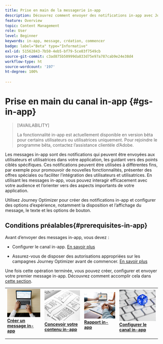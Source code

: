 ```yaml
---
title: Prise en main de la messagerie in-app
description: Découvrez comment envoyer des notifications in-app avec Journey Optimizer
feature: Overview
topic: Content Management
role: User
level: Beginner
keywords: in-app, message, création, commencer
badge: label="Beta" type="Informative"
exl-id: 51562843-7b50-4eb5-bf79-5ce03f7549cb
source-git-commit: c3ad875b50999da833d75e97a787cab9e24e38d4
workflow-type: ht
source-wordcount: '197'
ht-degree: 100%

---
```


# Prise en main du canal in-app {#gs-in-app}

>[!AVAILABILITY]
>
>La fonctionnalité in-app est actuellement disponible en version bêta pour certains utilisateurs ou utilisatrices uniquement. Pour rejoindre le programme bêta, contactez l’assistance clientèle d’Adobe.

Les messages in-app sont des notifications qui peuvent être envoyées aux utilisateurs et utilisatrices dans votre application, les guidant vers des points ciblés spécifiques. Ces notifications peuvent être utilisées à différentes fins, par exemple pour promouvoir de nouvelles fonctionnalités, présenter des offres spéciales ou faciliter l’intégration des utilisateurs et utilisatrices. En utilisant les messages in-app, vous pouvez interagir efficacement avec votre audience et l’orienter vers des aspects importants de votre application.

Utilisez Journey Optimizer pour créer des notifications in-app et configurer des options d’expérience, notamment la disposition et l’affichage du message, le texte et les options de bouton.

## Conditions préalables{#prerequisites-in-app}

Avant d’envoyer des messages in-app, vous devez :

* Configurer le canal in-app. [En savoir plus](inapp-configuration.md)

* Assurez-vous de disposer des autorisations appropriées sur les campagnes Journey Optimizer avant de commencer. [En savoir plus](../campaigns/get-started-with-campaigns.md#campaign-prerequisites)

Une fois cette opération terminée, vous pouvez créer, configurer et envoyer votre premier message in-app. Découvrez comment accomplir cela dans [cette section](create-in-app.md).

<table style="table-layout:fixed"><tr style="border: 0;">
<td>
<a href="create-in-app.md">
<img alt="Prospect" src="../assets/do-not-localize/inapp-create.jpeg">
</a>
<div><a href="create-in-app.md"><strong>Créer un message in-app</strong>
</div>
<p>
</td>
<td>
<a href="design-in-app.md">
<img alt="Peu fréquent" src="../assets/do-not-localize/inapp-design.jpg">
</a>
<div>
<a href="design-in-app.md"><strong>Concevoir votre contenu in-app</strong></a>
</div>
<p></td>
<td>
<a href="../reports/campaign-global-report.md#inapp-global">
<img alt="Validation" src="../assets/do-not-localize/inapp-report.jpg">
</a>
<div>
<a href="../reports/campaign-global-report.md#inapp-global"><strong>Rapport in-app</strong></a>
</div>
<p>
</td>
<td>
<a href="inapp-configuration.md">
<img alt="Validation" src="../assets/do-not-localize/inapp-config.jpg">
</a>
<div>
<a href="inapp-configuration.md"><strong>Configurer le canal in-app</strong></a>
</div>
<p>
</td>
</tr></table>
